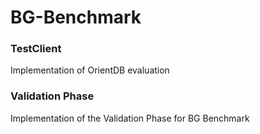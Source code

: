 # BG-Benchmark

### TestClient 
Implementation of OrientDB evaluation

### Validation Phase
Implementation of the Validation Phase for BG Benchmark

